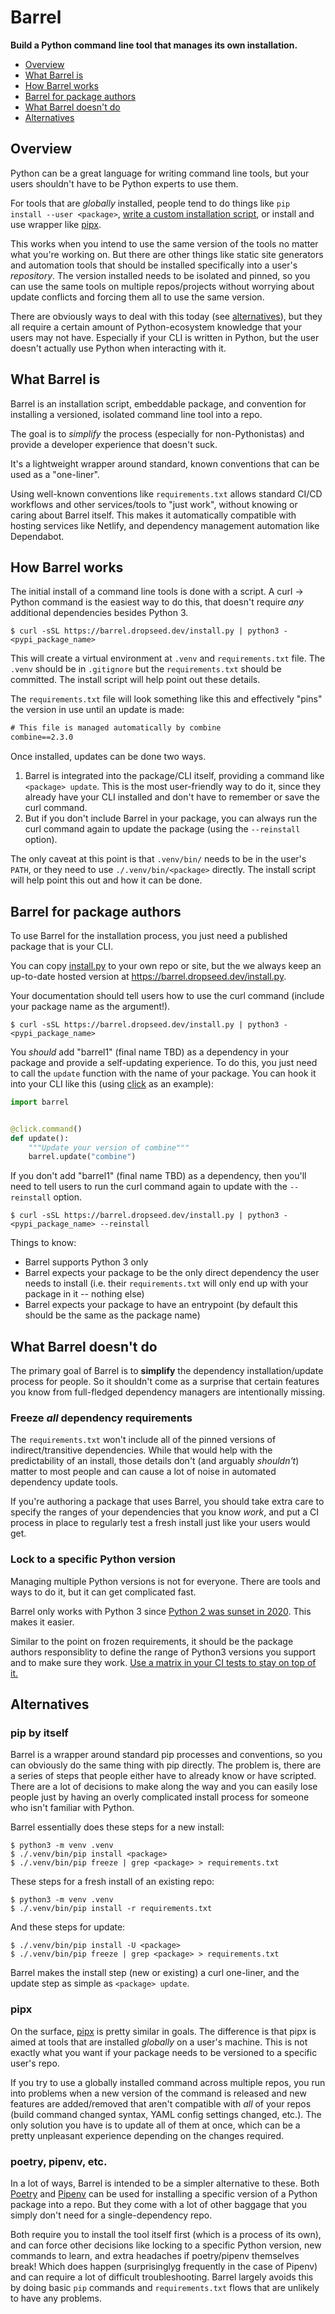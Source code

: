 # Barrel

**Build a Python command line tool that manages its own installation.**

- [Overview](#overview)
- [What Barrel is](#what-barrel-is)
- [How Barrel works](#how-barrel-works)
- [Barrel for package authors](#barrel-for-package-authors)
- [What Barrel doesn't do](#what-barrel-doesnt-do)
- [Alternatives](#alternatives)

## Overview

Python can be a great language for writing command line tools,
but your users shouldn't have to be Python experts to use them.

For tools that are *globally* installed,
people tend to do things like `pip install --user <package>`,
[write a custom installation script](https://github.com/python-poetry/poetry/blob/cbbd92ceb5938a43a1f4666cdaf9599c74650442/get-poetry.py),
or install and use wrapper like [pipx](https://github.com/pypa/pipx/).

This works when you intend to use the same version of the tools no matter what you're working on.
But there are other things like static site generators and automation tools that should be installed specifically into a user's *repository*.
The version installed needs to be isolated and pinned,
so you can use the same tools on multiple repos/projects without worrying about update conflicts and forcing them all to use the same version.

There are obviously ways to deal with this today (see [alternatives](#alternatives)),
but they all require a certain amount of Python-ecosystem knowledge that your users may not have.
Especially if your CLI is written in Python,
but the user doesn't actually use Python when interacting with it.

## What Barrel is

Barrel is an installation script,
embeddable package,
and convention for installing a versioned,
isolated command line tool into a repo.

The goal is to *simplify* the process (especially for non-Pythonistas) and provide a developer experience that doesn't suck.

It's a lightweight wrapper around standard, known conventions that can be used as a "one-liner".

Using well-known conventions like `requirements.txt` allows standard CI/CD workflows and other services/tools to "just work",
without knowing or caring about Barrel itself.
This makes it automatically compatible with hosting services like Netlify,
and dependency management automation like Dependabot.

## How Barrel works

The initial install of a command line tools is done with a script.
A curl -> Python command is the easiest way to do this,
that doesn't require *any* additional dependencies besides Python 3.

```console
$ curl -sSL https://barrel.dropseed.dev/install.py | python3 - <pypi_package_name>
```

This will create a virtual environment at `.venv` and `requirements.txt` file.
The `.venv` should be in `.gitignore` but the `requirements.txt` should be committed.
The install script will help point out these details.

The `requirements.txt` file will look something like this and effectively "pins" the version in use until an update is made:

```txt
# This file is managed automatically by combine
combine==2.3.0
```

Once installed, updates can be done two ways.

1) Barrel is integrated into the package/CLI itself, providing a command like `<package> update`.
This is the most user-friendly way to do it,
since they already have your CLI installed and don't have to remember or save the curl command.
2) But if you don't include Barrel in your package,
you can always run the curl command again to update the package (using the `--reinstall` option).

The only caveat at this point is that `.venv/bin/` needs to be in the user's `PATH`,
or they need to use `./.venv/bin/<package>` directly.
The install script will help point this out and how it can be done.

## Barrel for package authors

To use Barrel for the installation process,
you just need a published package that is your CLI.

You can copy [install.py](https://github.com/dropseed/barrel/blob/master/barrel/install.py) to your own repo or site,
but the we always keep an up-to-date hosted version at https://barrel.dropseed.dev/install.py.

Your documentation should tell users how to use the curl command (include your package name as the argument!).

```console
$ curl -sSL https://barrel.dropseed.dev/install.py | python3 - <pypi_package_name>
```

You *should* add "barrel1" (final name TBD) as a dependency in your package and provide a self-updating experience.
To do this, you just need to call the `update` function with the name of your package.
You can hook it into your CLI like this (using [click](https://github.com/pallets/click) as an example):

```python
import barrel


@click.command()
def update():
    """Update your version of combine"""
    barrel.update("combine")
```

If you don't add "barrel1" (final name TBD) as a dependency,
then you'll need to tell users to run the curl command again to update with the `--reinstall` option.

```console
$ curl -sSL https://barrel.dropseed.dev/install.py | python3 - <pypi_package_name> --reinstall
```

Things to know:

- Barrel supports Python 3 only
- Barrel expects your package to be the only direct dependency the user needs to install (i.e. their `requirements.txt` will only end up with your package in it -- nothing else)
- Barrel expects your package to have an entrypoint (by default this should be the same as the package name)

## What Barrel doesn't do

The primary goal of Barrel is to **simplify** the dependency installation/update process for people.
So it shouldn't come as a surprise that certain features you know from full-fledged dependency managers are intentionally missing.

### Freeze *all* dependency requirements

The `requirements.txt` won't include all of the pinned versions of indirect/transitive dependencies.
While that would help with the predictability of an install,
those details don't (and arguably *shouldn't*) matter to most people and can cause a lot of noise in automated dependency update tools.

If you're authoring a package that uses Barrel,
you should take extra care to specify the ranges of your dependencies that you know *work*,
and put a CI process in place to regularly test a fresh install just like your users would get.

### Lock to a specific Python version

Managing multiple Python versions is not for everyone.
There are tools and ways to do it,
but it can get complicated fast.

Barrel only works with Python 3 since [Python 2 was sunset in 2020](https://www.python.org/doc/sunset-python-2/).
This makes it easier.

Similar to the point on frozen requirements,
it should be the package authors responsiblity to define the range of Python3 versions you support and to make sure they work.
[Use a matrix in your CI tests to stay on top of it.](https://github.com/dropseed/barrel/blob/fae14a440e503ee67ec81da053a47c2ec8439ecb/.github/workflows/test.yml#L8-L15)

## Alternatives

### pip by itself

Barrel is a wrapper around standard pip processes and conventions,
so you can obviously do the same thing with pip directly.
The problem is, there are a series of steps that people either have to already know or have scripted.
There are a lot of decisions to make along the way and you can easily lose people just by having an overly complicated install process for someone who isn't familiar with Python.

Barrel essentially does these steps for a new install:

```console
$ python3 -m venv .venv
$ ./.venv/bin/pip install <package>
$ ./.venv/bin/pip freeze | grep <package> > requirements.txt
```

These steps for a fresh install of an existing repo:

```console
$ python3 -m venv .venv
$ ./.venv/bin/pip install -r requirements.txt
```

And these steps for update:

```console
$ ./.venv/bin/pip install -U <package>
$ ./.venv/bin/pip freeze | grep <package> > requirements.txt
```

Barrel makes the install step (new or existing) a curl one-liner,
and the update step as simple as `<package> update`.

### pipx

On the surface, [pipx](https://github.com/pypa/pipx/) is pretty similar in goals.
The difference is that pipx is aimed at tools that are installed *globally* on a user's machine.
This is not exactly what you want if your package needs to be versioned to a specific user's repo.

If you try to use a globally installed command across multiple repos,
you run into problems when a new version of the command is released and new features are added/removed that aren't compatible with *all* of your repos (build command changed syntax, YAML config settings changed, etc.).
The only solution you have is to update all of them at once,
which can be a pretty unpleasant experience depending on the changes required.

### poetry, pipenv, etc.

In a lot of ways, Barrel is intended to be a simpler alternative to these.
Both [Poetry](https://github.com/python-poetry/poetry) and [Pipenv](https://github.com/pypa/pipenv) can be used for installing a specific version of a Python package into a repo.
But they come with a lot of other baggage that you simply don't need for a single-dependency repo.

Both require you to install the tool itself first (which is a process of its own),
and can force other decisions like locking to a specific Python version,
new commands to learn,
and extra headaches if poetry/pipenv themselves break!
Which does happen (surprisinglyg frequently in the case of Pipenv) and can require a lot of difficult troubleshooting.
Barrel largely avoids this by doing basic `pip` commands and `requirements.txt` flows that are unlikely to have any problems.
